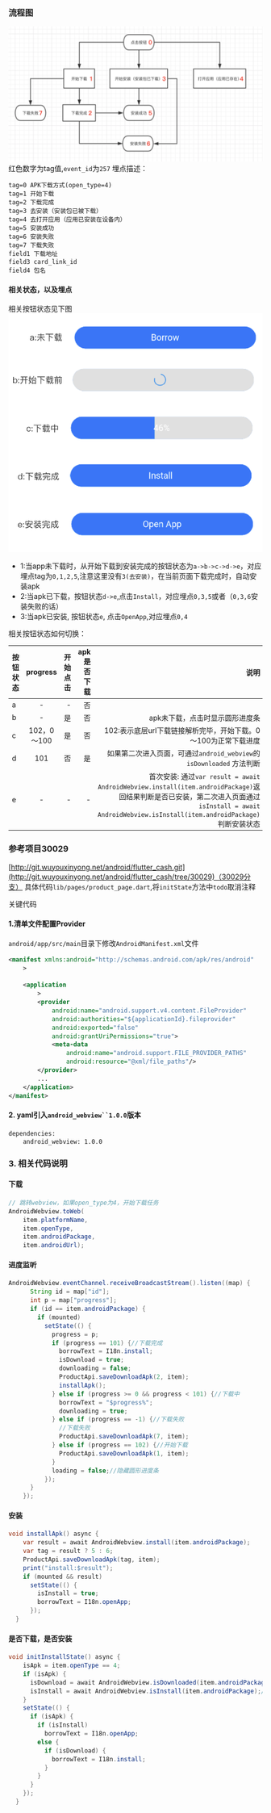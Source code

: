
### 流程图
![按钮状态](img/1.png)
红色数字为tag值,`event_id`为`257`
埋点描述：
```
tag=0 APK下载方式(open_type=4)
tag=1 开始下载
tag=2 下载完成
tag=3 去安装（安装包已被下载）
tag=4 去打开应用（应用已安装在设备内）
tag=5 安装成功
tag=6 安装失败
tag=7 下载失败
field1 下载地址
field3 card_link_id
field4 包名
```
#### 相关状态，以及埋点

相关按钮状态见下图
![按钮状态](img/2.png)

- 1:当app未下载时，从开始下载到安装完成的按钮状态为`a->b->c->d->e`，对应埋点tag为`0,1,2,5`,注意这里没有`3(去安装)`，在当前页面下载完成时，自动安装apk
- 2:当apk已下载，按钮状态`d->e`,点击`Install`，对应埋点`0,3,5`或者（`0,3,6`安装失败的话）
- 3:当apk已安装, 按钮状态`e`, 点击`OpenApp`,对应埋点`0,4`

相关按钮状态如何切换：

| 按钮状态 | progress | 开始点击 | apk是否下载 | 说明
|:-|:-:|-:|-:|-:|
|a| - | - | 否 |
|b| - | 是 | 否 | apk未下载，点击时显示圆形进度条
|c| 102，0～100 | 是 | 否 | 102:表示底层url下载链接解析完毕，开始下载。0～100为正常下载进度
|d| 101 | 否 | 是 | 如果第二次进入页面，可通过`android_webview`的`isDownloaded` 方法判断
|e| - | - | - | 首次安装: 通过`var result = await AndroidWebview.install(item.androidPackage)`返回结果判断是否已安装，第二次进入页面通过`isInstall = await AndroidWebview.isInstall(item.androidPackage)`判断安装状态

### 参考项目30029
[http://git.wuyouxinyong.net/android/flutter_cash.git](http://git.wuyouxinyong.net/android/flutter_cash/tree/30029)（30029分支）
具体代码`lib/pages/product_page.dart`,将`initState`方法中`todo`取消注释

关键代码
#### 1.清单文件配置Provider
`android/app/src/main`目录下修改`AndroidManifest.xml`文件
``` xml
<manifest xmlns:android="http://schemas.android.com/apk/res/android"
    >

    <application
        >
        <provider
            android:name="android.support.v4.content.FileProvider"
            android:authorities="${applicationId}.fileprovider"
            android:exported="false"
            android:grantUriPermissions="true">
            <meta-data
                android:name="android.support.FILE_PROVIDER_PATHS"
                android:resource="@xml/file_paths"/>
        </provider>
        ...
    </application>
</manifest>
```

#### 2. yaml引入`android_webview``1.0.0`版本
```
dependencies:
	android_webview: 1.0.0
```
### 3. 相关代码说明
#### 下载
``` java
// 跳转webview，如果open_type为4，开始下载任务
AndroidWebview.toWeb(
	item.platformName,
	item.openType,
	item.androidPackage,
	item.androidUrl);
```
#### 进度监听
``` java
AndroidWebview.eventChannel.receiveBroadcastStream().listen((map) {
      String id = map["id"];
      int p = map["progress"];
      if (id == item.androidPackage) {
        if (mounted)
          setState(() {
            progress = p;
            if (progress == 101) {//下载完成
              borrowText = I18n.install;
              isDownload = true;
              downloading = false;
              ProductApi.saveDownloadApk(2, item);
              installApk();
            } else if (progress >= 0 && progress < 101) {//下载中
              borrowText = "$progress%";
              downloading = true;
            } else if (progress == -1) {//下载失败
              //下载失败
              ProductApi.saveDownloadApk(7, item);
            } else if (progress == 102) {//开始下载
              ProductApi.saveDownloadApk(1, item);
            }
            loading = false;//隐藏圆形进度条
          });
      }
    });
```
#### 安装
``` java
void installApk() async {
    var result = await AndroidWebview.install(item.androidPackage);
    var tag = result ? 5 : 6;
    ProductApi.saveDownloadApk(tag, item);
    print("install:$result");
    if (mounted && result)
      setState(() {
        isInstall = true;
        borrowText = I18n.openApp;
      });
  }
```
#### 是否下载，是否安装
``` java
void initInstallState() async {
    isApk = item.openType == 4;
    if (isApk) {
      isDownload = await AndroidWebview.isDownloaded(item.androidPackage);//是否下载
      isInstall = await AndroidWebview.isInstall(item.androidPackage);//是否安装
    }
    setState(() {
      if (isApk) {
        if (isInstall)
          borrowText = I18n.openApp;
        else {
          if (isDownload) {
            borrowText = I18n.install;
          }
        }
      }
    });
  }
```


